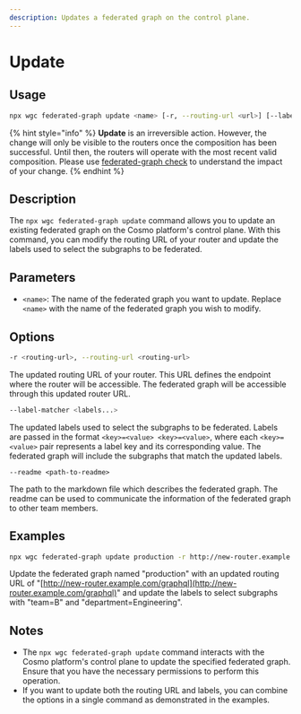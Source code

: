 ```yaml
---
description: Updates a federated graph on the control plane.
---
```


# Update

## Usage

```bash
npx wgc federated-graph update <name> [-r, --routing-url <url>] [--label-matcher <labels...>] [--readme <path-to-readme>] 
```

{% hint style="info" %}
**Update** is an irreversible action. However, the change will only be visible to the routers once the composition has been successful. Until then, the routers will operate with the most recent valid composition. Please use [federated-graph check](check.md) to understand the impact of your change.
{% endhint %}

## Description

The `npx wgc federated-graph update` command allows you to update an existing federated graph on the Cosmo platform's control plane. With this command, you can modify the routing URL of your router and update the labels used to select the subgraphs to be federated.

## Parameters

* `<name>`: The name of the federated graph you want to update. Replace `<name>` with the name of the federated graph you wish to modify.

## Options

```bash
-r <routing-url>, --routing-url <routing-url>
```

The updated routing URL of your router. This URL defines the endpoint where the router will be accessible. The federated graph will be accessible through this updated router URL.

```bash
--label-matcher <labels...>
```

The updated labels used to select the subgraphs to be federated. Labels are passed in the format `<key>=<value> <key>=<value>`, where each `<key>=<value>` pair represents a label key and its corresponding value. The federated graph will include the subgraphs that match the updated labels.

```
--readme <path-to-readme> 
```

The path to the markdown file which describes the federated graph. The readme can be used to communicate the information of the federated graph to other team members.

## Examples

```bash
npx wgc federated-graph update production -r http://new-router.example.com/graphql --selector team=B department=Engineering
```

Update the federated graph named "production" with an updated routing URL of "[http://new-router.example.com/graphql](http://new-router.example.com/graphql)" and update the labels to select subgraphs with "team=B" and "department=Engineering".

## Notes

* The `npx wgc federated-graph update` command interacts with the Cosmo platform's control plane to update the specified federated graph. Ensure that you have the necessary permissions to perform this operation.
* If you want to update both the routing URL and labels, you can combine the options in a single command as demonstrated in the examples.
